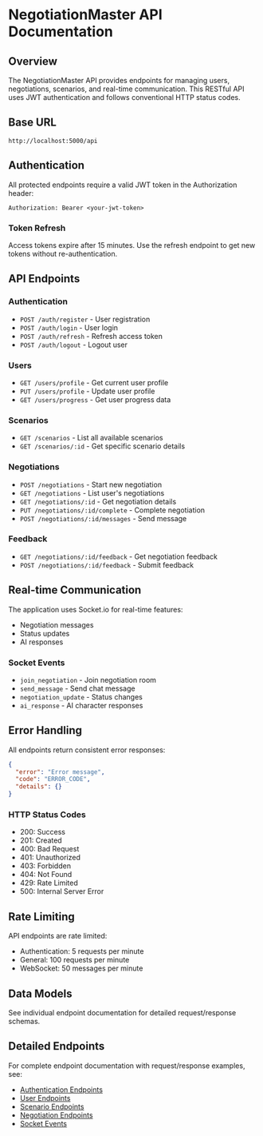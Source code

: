 # NegotiationMaster API Documentation

## Overview

The NegotiationMaster API provides endpoints for managing users, negotiations, scenarios, and real-time communication. This RESTful API uses JWT authentication and follows conventional HTTP status codes.

## Base URL
```
http://localhost:5000/api
```

## Authentication

All protected endpoints require a valid JWT token in the Authorization header:
```
Authorization: Bearer <your-jwt-token>
```

### Token Refresh
Access tokens expire after 15 minutes. Use the refresh endpoint to get new tokens without re-authentication.

## API Endpoints

### Authentication
- `POST /auth/register` - User registration
- `POST /auth/login` - User login
- `POST /auth/refresh` - Refresh access token
- `POST /auth/logout` - Logout user

### Users
- `GET /users/profile` - Get current user profile
- `PUT /users/profile` - Update user profile
- `GET /users/progress` - Get user progress data

### Scenarios
- `GET /scenarios` - List all available scenarios
- `GET /scenarios/:id` - Get specific scenario details

### Negotiations
- `POST /negotiations` - Start new negotiation
- `GET /negotiations` - List user's negotiations
- `GET /negotiations/:id` - Get negotiation details
- `PUT /negotiations/:id/complete` - Complete negotiation
- `POST /negotiations/:id/messages` - Send message

### Feedback
- `GET /negotiations/:id/feedback` - Get negotiation feedback
- `POST /negotiations/:id/feedback` - Submit feedback

## Real-time Communication

The application uses Socket.io for real-time features:
- Negotiation messages
- Status updates
- AI responses

### Socket Events
- `join_negotiation` - Join negotiation room
- `send_message` - Send chat message
- `negotiation_update` - Status changes
- `ai_response` - AI character responses

## Error Handling

All endpoints return consistent error responses:
```json
{
  "error": "Error message",
  "code": "ERROR_CODE",
  "details": {}
}
```

### HTTP Status Codes
- 200: Success
- 201: Created
- 400: Bad Request
- 401: Unauthorized
- 403: Forbidden
- 404: Not Found
- 429: Rate Limited
- 500: Internal Server Error

## Rate Limiting

API endpoints are rate limited:
- Authentication: 5 requests per minute
- General: 100 requests per minute
- WebSocket: 50 messages per minute

## Data Models

See individual endpoint documentation for detailed request/response schemas.

## Detailed Endpoints

For complete endpoint documentation with request/response examples, see:
- [Authentication Endpoints](./auth.md)
- [User Endpoints](./users.md)
- [Scenario Endpoints](./scenarios.md)
- [Negotiation Endpoints](./negotiations.md)
- [Socket Events](./websockets.md)